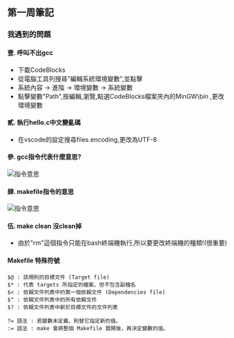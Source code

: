 ## 第一周筆記
### 我遇到的問題
#### 壹. 呼叫不出gcc
* 下載CodeBlocks
* 從電腦工具列搜尋"編輯系統環境變數",並點擊
* 系統內容 -> 進階 -> 環境變數 -> 系統變數
* 點擊變數"Path",按編輯,瀏覽,點選CodeBlocks檔案夾內的MinGW\bin ,更改環境變數
#### 貳. 執行hello.c中文變亂碼
* 在vscode的設定搜尋files.encoding,更改為UTF-8
#### 參. gcc指令代表什麼意思?
![指令意思](https://nohano1l.github.io/sp109b/note/week1/picture/指令mean.png)
#### 肆. makefile指令的意思
![指令意思](https://nohano1l.github.io/sp109b/note/week1/picture/makefile.png)
#### 伍. make clean 沒clean掉
* 由於"rm"這個指令只能在bash終端機執行,所以要更改終端機的種類!(很重要)
#### Makefile 特殊符號
```
$@ : 該規則的目標文件 (Target file)
$* : 代表 targets 所指定的檔案，但不包含副檔名
$< : 依賴文件列表中的第一個依賴文件 (Dependencies file)
$^ : 依賴文件列表中的所有依賴文件
$? : 依賴文件列表中新於目標文件的文件列表

?= 語法 : 若變數未定義，則替它指定新的值。
:= 語法 : make 會將整個 Makefile 展開後，再決定變數的值。
```